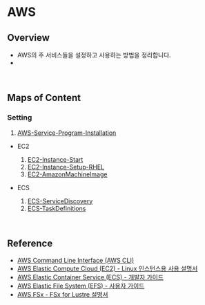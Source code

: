 # AWS
## Overview
- AWS의 주 서비스들을 설정하고 사용하는 방법을 정리합니다.
-
<br>

## Maps of Content
### Setting
1. [AWS-Service-Program-Installation](./01-AWS-Service-Program-Installation.md)

- EC2
  1. [EC2-Instance-Start](./Setting/EC2/01-EC2-Instance-Start.md)
  2. [EC2-Instance-Setup-RHEL](./Setting/EC2/02-EC2-Instance-Setup-RHEL.md)
  3. [EC2-AmazonMachineImage](./Setting/EC2/03-EC2-AmazonMachineImage.md)

- ECS
  1. [ECS-ServiceDiscovery](./Setting/ECS/ECS-ServiceDiscovery.md)
  2. [ECS-TaskDefinitions](./Setting/ECS/ECS-TaskDefinitions.md)

<br>

## Reference
- [AWS Command Line Interface (AWS CLI)](https://docs.aws.amazon.com/ko_kr/cli/)
- [AWS Elastic Compute Cloud (EC2) - Linux 인스턴스용 사용 설명서](https://docs.aws.amazon.com/ko_kr/AWSEC2/latest/UserGuide/concepts.html)
- [AWS Elastic Container Service (ECS) - 개발자 가이드](https://docs.aws.amazon.com/ko_kr/AmazonECS/latest/developerguide/Welcome.html)
- [AWS Elastic File System (EFS) - 사용자 가이드](https://docs.aws.amazon.com/ko_kr/efs/latest/ug/whatisefs.html)
- [AWS FSx - FSx for Lustre 설명서](https://docs.aws.amazon.com/ko_kr/fsx/latest/LustreGuide/what-is.html)
<br>